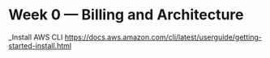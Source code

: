 # Week 0 — Billing and Architecture

_Install AWS CLI
https://docs.aws.amazon.com/cli/latest/userguide/getting-started-install.html